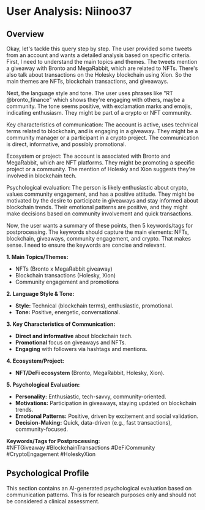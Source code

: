 # User Analysis: Niinoo37

## Overview

<think>
Okay, let's tackle this query step by step. The user provided some tweets from an account and wants a detailed analysis based on specific criteria. First, I need to understand the main topics and themes. The tweets mention a giveaway with Bronto and MegaRabbit, which are related to NFTs. There's also talk about transactions on the Holesky blockchain using Xion. So the main themes are NFTs, blockchain transactions, and giveaways.

Next, the language style and tone. The user uses phrases like "RT @bronto_finance" which shows they're engaging with others, maybe a community. The tone seems positive, with exclamation marks and emojis, indicating enthusiasm. They might be part of a crypto or NFT community.

Key characteristics of communication: The account is active, uses technical terms related to blockchain, and is engaging in a giveaway. They might be a community manager or a participant in a crypto project. The communication is direct, informative, and possibly promotional.

Ecosystem or project: The account is associated with Bronto and MegaRabbit, which are NFT platforms. They might be promoting a specific project or a community. The mention of Holesky and Xion suggests they're involved in blockchain tech.

Psychological evaluation: The person is likely enthusiastic about crypto, values community engagement, and has a positive attitude. They might be motivated by the desire to participate in giveaways and stay informed about blockchain trends. Their emotional patterns are positive, and they might make decisions based on community involvement and quick transactions.

Now, the user wants a summary of these points, then 5 keywords/tags for postprocessing. The keywords should capture the main elements: NFTs, blockchain, giveaways, community engagement, and crypto. That makes sense. I need to ensure the keywords are concise and relevant.
</think>

**1. Main Topics/Themes:**  
- NFTs (Bronto x MegaRabbit giveaway)  
- Blockchain transactions (Holesky, Xion)  
- Community engagement and promotions  

**2. Language Style & Tone:**  
- **Style:** Technical (blockchain terms), enthusiastic, promotional.  
- **Tone:** Positive, energetic, conversational.  

**3. Key Characteristics of Communication:**  
- **Direct and informative** about blockchain tech.  
- **Promotional** focus on giveaways and NFTs.  
- **Engaging** with followers via hashtags and mentions.  

**4. Ecosystem/Project:**  
- **NFT/DeFi ecosystem** (Bronto, MegaRabbit, Holesky, Xion).  

**5. Psychological Evaluation:**  
- **Personality:** Enthusiastic, tech-savvy, community-oriented.  
- **Motivations:** Participation in giveaways, staying updated on blockchain trends.  
- **Emotional Patterns:** Positive, driven by excitement and social validation.  
- **Decision-Making:** Quick, data-driven (e.g., fast transactions), community-focused.  

**Keywords/Tags for Postprocessing:**  
#NFTGiveaway #BlockchainTransactions #DeFiCommunity #CryptoEngagement #HoleskyXion

## Psychological Profile

This section contains an AI-generated psychological evaluation based on communication patterns. This is for research purposes only and should not be considered a clinical assessment.